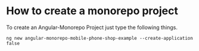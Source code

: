 # How to create a monorepo project

To create an Angular-Monorepo Project just type the following things. <br>

    ng new angular-monorepo-mobile-phone-shop-example --create-application false
